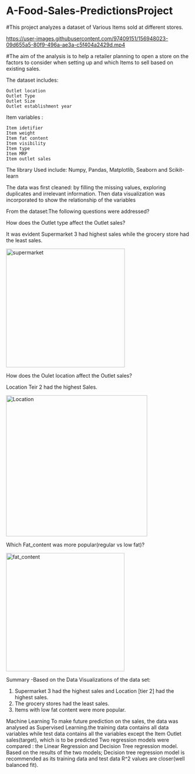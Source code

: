 # A-Food-Sales-PredictionsProject

#This project analyzes a dataset of Various Items sold at different stores.



https://user-images.githubusercontent.com/97409151/156948023-09d655a5-80f9-496a-ae3a-c5f404a2429d.mp4



#The aim of the analysis is to help a retailer planning to open a store on the factors to consider when setting up and which Items to sell based on existing sales.

The dataset includes: 

    Outlet location
    Outlet Type
    Outlet Size
    Outlet establishment year

Item variables :

    Item idetifier
    Item weight
    Item fat content
    Item visibility
    Item type
    Item MRP
    Item outlet sales


The library Used include: Numpy, Pandas, Matplotlib, Seaborn and Scikit-learn

The data was first cleaned: by filling the missing values, exploring duplicates and irrelevant information.
Then data visualization was incorporated to show the relationship of the variables

From the dataset:The following questions were addressed?

How does the Outlet type affect the Outlet sales?

It was evident Supermarket 3 had highest sales while the grocery store had the least sales.

<img width="323" alt="supermarket" src="https://user-images.githubusercontent.com/97409151/156907378-d5a6f702-3871-44db-a345-2f836dfc0921.PNG">

How does the Oulet location affect the Outlet sales?

Location Teir 2 had the highest Sales.

<img width="384" alt="Location" src="https://user-images.githubusercontent.com/97409151/156907407-e6164bac-832b-405e-ad94-9cd4bd3d4126.PNG">

Which Fat_content was more popular(regular vs low fat)?

<img width="322" alt="fat_content" src="https://user-images.githubusercontent.com/97409151/156907446-36b846b7-4ca4-4d4b-997d-5ac955eaa2b5.PNG">



Summary
-Based on the Data Visualizations of the data set: 
1. Supermarket 3 had the highest sales and Location [tier 2] had the highest sales.
2. The grocery stores had the least sales.
3. Items with low fat content were more popular.

Machine Learning 
To make future prediction on the sales, the data was analysed as Supervised Learning.the training data contains all data variables while test data contains all the variables except the Item Outlet sales(target), which is to be predicted
Two regression models were compared : the Linear Regression and Decision Tree regression model. Based on the results of the two models; Decision tree regression model is recommended as its training data and test data R^2 values are closer(well balanced fit).

